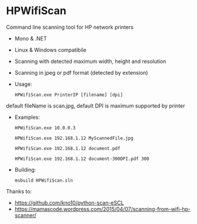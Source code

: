 # HPWifiScan

Command line scanning tool for HP network printers

- Mono & .NET
- Linux & Windows compatibile
- Scanning with detected maximum width, height and resolution
- Scanning in jpeg or pdf format (detected by extension)

- Usage:

  `HPWifiScan.exe PrinterIP [filename] [dpi]`

 default fileName is scan.jpg, default DPI is maximum supported by printer


- Examples:

  `HPWifiScan.exe 10.0.0.3`

  `HPWifiScan.exe 192.168.1.12 MyScannedFile.jpg`
  
  `HPWifiScan.exe 192.168.1.12 document.pdf`

  `HPWifiScan.exe 192.168.1.12 document-300DPI.pdf 300`


- Building:

  `msbuild HPWifiScan.sln`


Thanks to:

- https://github.com/kno10/python-scan-eSCL
- https://mamascode.wordpress.com/2015/04/07/scanning-from-wifi-hp-scanner/
